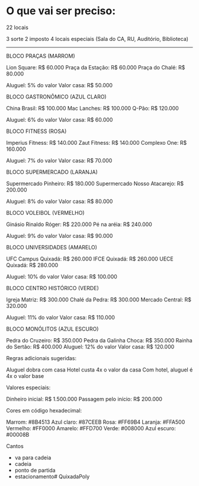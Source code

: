 # O que vai ser preciso:


22 locais

3 sorte
2 imposto
4 locais especiais (Sala do CA, RU, Auditório, Biblioteca)


-----------------------------------------

BLOCO PRAÇAS (MARROM)


Lion Square: R$ 60.000
Praça da Estação: R$ 60.000
Praça do Chalé: R$ 80.000

Aluguel: 5% do valor
Valor casa: R$ 50.000


BLOCO GASTRONÔMICO (AZUL CLARO)


China Brasil: R$ 100.000
Mac Lanches: R$ 100.000
Q-Pão: R$ 120.000

Aluguel: 6% do valor
Valor casa: R$ 60.000


BLOCO FITNESS (ROSA)


Imperius Fitness: R$ 140.000
Zaut Fitness: R$ 140.000
Complexo One: R$ 160.000

Aluguel: 7% do valor
Valor casa: R$ 70.000


BLOCO SUPERMERCADO (LARANJA)


Supermercado Pinheiro: R$ 180.000
Supermercado Nosso Atacarejo: R$ 200.000

Aluguel: 8% do valor
Valor casa: R$ 80.000


BLOCO VOLEIBOL (VERMELHO)


Ginásio Rinaldo Róger: R$ 220.000
Pé na aréia: R$ 240.000

Aluguel: 9% do valor
Valor casa: R$ 90.000


BLOCO UNIVERSIDADES (AMARELO)


UFC Campus Quixadá: R$ 260.000
IFCE Quixadá: R$ 260.000
UECE Quixadá: R$ 280.000

Aluguel: 10% do valor
Valor casa: R$ 100.000


BLOCO CENTRO HISTÓRICO (VERDE)


Igreja Matriz: R$ 300.000
Chalé da Pedra: R$ 300.000
Mercado Central: R$ 320.000

Aluguel: 11% do valor
Valor casa: R$ 110.000


BLOCO MONÓLITOS (AZUL ESCURO)


Pedra do Cruzeiro: R$ 350.000
Pedra da Galinha Choca: R$ 350.000
Rainha do Sertão: R$ 400.000
Aluguel: 12% do valor
Valor casa: R$ 120.000

Regras adicionais sugeridas:

Aluguel dobra com casa
Hotel custa 4x o valor da casa
Com hotel, aluguel é 4x o valor base

Valores especiais:

Dinheiro inicial: R$ 1.500.000
Passagem pelo início: R$ 200.000




Cores em código hexadecimal:

Marrom: #8B4513
Azul claro: #87CEEB
Rosa: #FF69B4
Laranja: #FFA500
Vermelho: #FF0000
Amarelo: #FFD700
Verde: #008000
Azul escuro: #00008B




Cantos
- va para cadeia
- cadeia
- ponto de partida
- estacionamento#   Q u i x a d a P o l y 
 
 